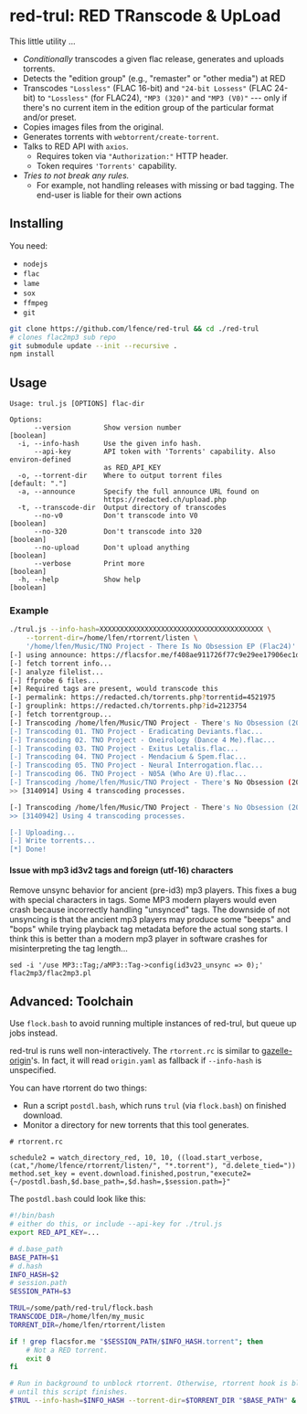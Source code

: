# red-trul: RED TRanscode & UpLoad
This little utility ...
- *Conditionally* transcodes a given flac release, generates and uploads torrents.
- Detects the "edition group" (e.g., "remaster" or "other media") at RED
- Transcodes `"Lossless"` (FLAC 16-bit) and `"24-bit Lossess"` (FLAC 24-bit) to
  `"Lossless"` (for FLAC24), `"MP3 (320)"` and `"MP3 (V0)"` --- only if there's
  no current item in the edition group of the particular format and/or preset.
- Copies images files from the original.
- Generates torrents with `webtorrent/create-torrent`.
- Talks to RED API with `axios`. 
  * Requires token via `"Authorization:"` HTTP header.
  * Token requires `'Torrents'` capability.
- *Tries to not break any rules.*
  * For example, not handling releases with missing or bad tagging. The end-user is liable for their own actions


## Installing

You need:
- `nodejs`
- `flac`
- `lame`
- `sox`
- `ffmpeg`
- `git`

```bash
git clone https://github.com/lfence/red-trul && cd ./red-trul
# clones flac2mp3 sub repo
git submodule update --init --recursive .
npm install
```

## Usage

```
Usage: trul.js [OPTIONS] flac-dir

Options:
      --version        Show version number                             [boolean]
  -i, --info-hash      Use the given info hash.
      --api-key        API token with 'Torrents' capability. Also environ-defined
                       as RED_API_KEY
  -o, --torrent-dir    Where to output torrent files              [default: "."]
  -a, --announce       Specify the full announce URL found on
                       https://redacted.ch/upload.php
  -t, --transcode-dir  Output directory of transcodes
      --no-v0          Don't transcode into V0                         [boolean]
      --no-320         Don't transcode into 320                        [boolean]
      --no-upload      Don't upload anything                           [boolean]
      --verbose        Print more                                      [boolean]
  -h, --help           Show help                                       [boolean]
```

### Example

```bash
./trul.js --info-hash=XXXXXXXXXXXXXXXXXXXXXXXXXXXXXXXXXXXXXXXX \
    --torrent-dir=/home/lfen/rtorrent/listen \
    '/home/lfen/Music/TNO Project - There Is No Obsession EP (Flac24)'
[-] using announce: https://flacsfor.me/f408ae911726f77c9e29ee17906ec1db/announce
[-] fetch torrent info...
[-] analyze filelist...
[-] ffprobe 6 files...
[+] Required tags are present, would transcode this
[-] permalink: https://redacted.ch/torrents.php?torrentid=4521975
[-] grouplink: https://redacted.ch/torrents.php?id=2123754
[-] fetch torrentgroup...
[-] Transcoding /home/lfen/Music/TNO Project - There's No Obsession (2019) - WEB FLAC
[-] Transcoding 01. TNO Project - Eradicating Deviants.flac...
[-] Transcoding 02. TNO Project - Oneirology (Dance 4 Me).flac...
[-] Transcoding 03. TNO Project - Exitus Letalis.flac...
[-] Transcoding 04. TNO Project - Mendacium & Spem.flac...
[-] Transcoding 05. TNO Project - Neural Interrogation.flac...
[-] Transcoding 06. TNO Project - N05A (Who Are U).flac...
[-] Transcoding /home/lfen/Music/TNO Project - There's No Obsession (2019) - WEB V0
>> [3140914] Using 4 transcoding processes.

[-] Transcoding /home/lfen/Music/TNO Project - There's No Obsession (2019) - WEB 320
>> [3140942] Using 4 transcoding processes.

[-] Uploading...
[-] Write torrents...
[*] Done!
```

#### Issue with mp3 id3v2 tags and foreign (utf-16) characters

Remove unsync behavior for ancient (pre-id3) mp3 players. This fixes a bug with
special characters in tags. Some MP3 modern players would even crash because
incorrectly handling "unsynced" tags. The downside of not unsyncing is that the
ancient mp3 players may produce some "beeps" and "bops" while trying playback
tag metadata before the actual song starts. I think this is better than a modern
mp3 player in software crashes for misinterpreting the tag length...

```
sed -i '/use MP3::Tag;/aMP3::Tag->config(id3v23_unsync => 0);' flac2mp3/flac2mp3.pl
```

## Advanced: Toolchain

Use `flock.bash` to avoid running multiple instances of red-trul, but queue up
jobs instead.

red-trul is runs well non-interactively. The `rtorrent.rc` is similar
to [gazelle-origin](https://github.com/x1ppy/gazelle-origin)'s. In fact, it will
read `origin.yaml` as fallback if `--info-hash` is unspecified.

You can have rtorrent do two things:
 - Run a script `postdl.bash`, which runs `trul` (via `flock.bash`) on finished
     download.
 - Monitor a directory for new torrents that this tool generates. 


```
# rtorrent.rc

schedule2 = watch_directory_red, 10, 10, ((load.start_verbose, (cat,"/home/lfence/rtorrent/listen/", "*.torrent"), "d.delete_tied="))
method.set_key = event.download.finished,postrun,"execute2={~/postdl.bash,$d.base_path=,$d.hash=,$session.path=}"
```

The `postdl.bash` could look like this:

```bash
#!/bin/bash
# either do this, or include --api-key for ./trul.js
export RED_API_KEY=...

# d.base_path
BASE_PATH=$1
# d.hash
INFO_HASH=$2
# session.path
SESSION_PATH=$3

TRUL=/some/path/red-trul/flock.bash
TRANSCODE_DIR=/home/lfen/my_music
TORRENT_DIR=/home/lfen/rtorrent/listen

if ! grep flacsfor.me "$SESSION_PATH/$INFO_HASH.torrent"; then
    # Not a RED torrent.
    exit 0
fi

# Run in background to unblock rtorrent. Otherwise, rtorrent hook is blocked
# until this script finishes.
$TRUL --info-hash=$INFO_HASH --torrent-dir=$TORRENT_DIR "$BASE_PATH" & 
```
